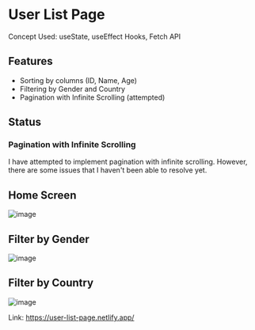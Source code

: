 # User List Page
Concept Used: useState, useEffect Hooks, Fetch API

## Features

- Sorting by columns (ID, Name, Age)
- Filtering by Gender and Country
- Pagination with Infinite Scrolling (attempted)

## Status

### Pagination with Infinite Scrolling

I have attempted to implement pagination with infinite scrolling. However, there are some issues that I haven't been able to resolve yet.


## Home Screen
![image](https://github.com/user-attachments/assets/378daac2-5eec-4fee-8f5b-5379669a73d3)

## Filter by Gender
![image](https://github.com/user-attachments/assets/f8c9fbb2-3af6-4dba-93c9-7df566558e5a)

## Filter by Country
![image](https://github.com/user-attachments/assets/a5a4a5cb-0825-4f83-926c-f956e542bcd0)

Link: https://user-list-page.netlify.app/





